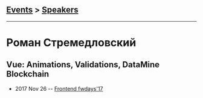 ## [Events](../README.md) > [Speakers](../speakers.md)
---

# Роман Стремедловский

## Vue: Animations, Validations, DataMine Blockchain
- 2017 Nov 26 -- [Frontend fwdays&#39;17](https://frameworksdays.com/event/frontend-fwdays-17/review/vue-animations-validations)    
